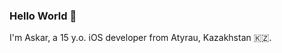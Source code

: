 ### Hello World 👋

I'm Askar, a 15 y.o. iOS developer from Atyrau, Kazakhstan 🇰🇿. 

<!--
**MetahCoder/MetahCoder** is a ✨ _special_ ✨ repository because its `README.md` (this file) appears on your GitHub profile.

• 🔭 I’m currently working on the iOS application of the https://degreen.kz food delivery service. 
• 🏆 I am a WWDC20 Swift Student Challenge winner
• 📫 How to reach me: metahdev@gmail.com 
